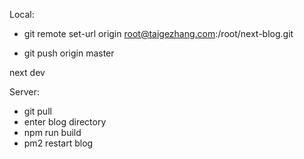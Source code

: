 Local:

- git remote set-url origin root@taigezhang.com:/root/next-blog.git

- git push origin master

next dev

Server:
- git pull
- enter blog directory
- npm run build
- pm2 restart blog